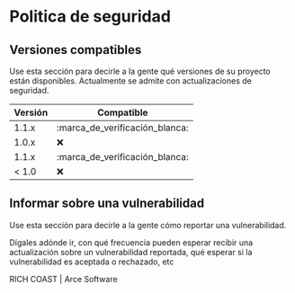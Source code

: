 # Politica de seguridad

## Versiones compatibles

Use esta sección para decirle a la gente qué versiones de su proyecto están disponibles.
Actualmente se admite con actualizaciones de seguridad.

| Versión | Compatible |
| ------- | ------------------ |
| 1.1.x | :marca_de_verificación_blanca: |
| 1.0.x | :x: |
| 1.1.x | :marca_de_verificación_blanca: |
| < 1.0 | :x: |

## Informar sobre una vulnerabilidad

Use esta sección para decirle a la gente cómo reportar una vulnerabilidad.

Dígales adónde ir, con qué frecuencia pueden esperar recibir una actualización sobre un
vulnerabilidad reportada, qué esperar si la vulnerabilidad es aceptada o
rechazado, etc

RICH COAST | Arce Software
